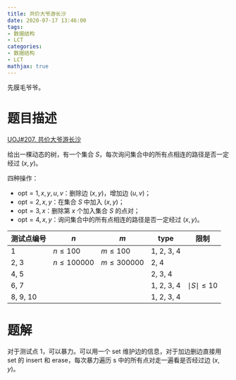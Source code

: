 ```yaml
---
title: 共价大爷游长沙
date: 2020-07-17 13:46:00
tags: 
- 数据结构
- LCT
categories:
- 数据结构
- LCT
mathjax: true
---
```


先膜毛爷爷。

# 题目描述

[UOJ#207. 共价大爷游长沙](https://uoj.ac/problem/207)

给出一棵动态的树，有一个集合 $S$，每次询问集合中的所有点相连的路径是否一定经过 $(x, y)$。

四种操作：
- $\text{opt} = 1, x, y, u, v$：删除边 $(x, y)$，增加边 $(u, v)$；
- $\text{opt} = 2, x, y$：在集合 $S$ 中加入 $(x, y)$；
- $\text{opt} = 3, x$：删除第 $x$ 个加入集合 $S$ 的点对；
- $\text{opt} = 4, x, y$：询问集合中的所有点相连的路径是否一定经过 $(x, y)$。

|测试点编号|$n$|$m$|$\text{type}$|限制|
|--|--|--|--|--|
|1|$n \le 100$|$m \le 100$|1, 2, 3, 4||
|2, 3|$n \le 100000$|$m \le 300000$|2, 4||
|4, 5|||2, 3, 4||
|6, 7|||1, 2, 3, 4|$\mid S\mid \le 10$|
|8, 9, 10|||1, 2, 3, 4||

# 题解

对于测试点 1，可以暴力。可以用一个 set 维护边的信息，对于加边删边直接用 set 的 insert 和 erase，每次暴力遍历 s 中的所有点对走一遍看是否经过边 $(x, y)$。

